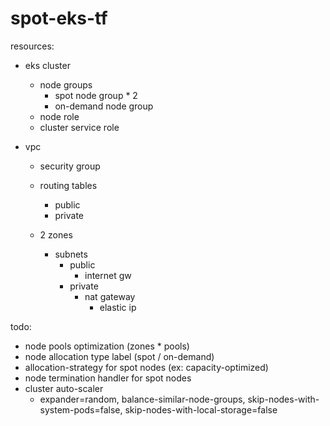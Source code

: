 # spot-eks-tf

resources:

- eks cluster
	- node groups
		- spot node group * 2
		- on-demand node group 
	- node role
	- cluster service role

- vpc
	- security group
	
	- routing tables
		- public
		- private
	
	- 2 zones
		- subnets
			- public
				- internet gw
			- private
				- nat gateway
					- elastic ip

todo:
* node pools optimization (zones * pools)
* node allocation type label (spot / on-demand)
* allocation-strategy for spot nodes (ex: capacity-optimized)
* node termination handler for spot nodes
* cluster auto-scaler
	* expander=random, balance-similar-node-groups, skip-nodes-with-system-pods=false, skip-nodes-with-local-storage=false
			 






